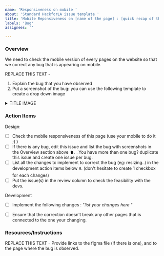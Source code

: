 ```yaml
---
name: 'Responsiveness on mobile '
about: 'Standard HackforLA issue template '
title: 'Mobile Reponsiveness on [name of the page] : [quick recap of the bug here]'
labels: 'Bug'
assignees: ''

---
```

### Overview
We need to check the mobile version of every pages on the website  so that we correct any bug that is appearing on mobile. 

REPLACE THIS TEXT - 
1. Explain the bug that you have observed 
2. Put a screenshot of the bug: you can use the following template to create a drop down image
<details>
<summary>TITLE IMAGE </summary>

PASTE_YOUR_IMAGE_HERE
</details>

### Action Items
Design: 
- [ ] Check the mobile responsiveness of this page (use your mobile to do it ;) ) 
- [ ] If there is any bug, edit this issue and list the bug with screenshots in the Overview section above :arrow_up:. _You have more than one bug? duplicate this issue and create one issue per bug. 
- [ ] List all the changes to implement to correct the bug (eg: resizing..) in the development action items below :arrow_down:. (don't hesitate to create 1 checkbox for each changes)
- [ ] Put the issue(s) in the review column to check the feasibility with the devs. 

Development 
- [ ] Implement the following changes : "_list your changes here_ "
- [ ] Ensure that the correction doesn't break any other pages that is connected to the one your changing.


### Resources/Instructions
REPLACE THIS TEXT - Provide links to the figma file (if there is one), and to the page where the bug is observed. 
